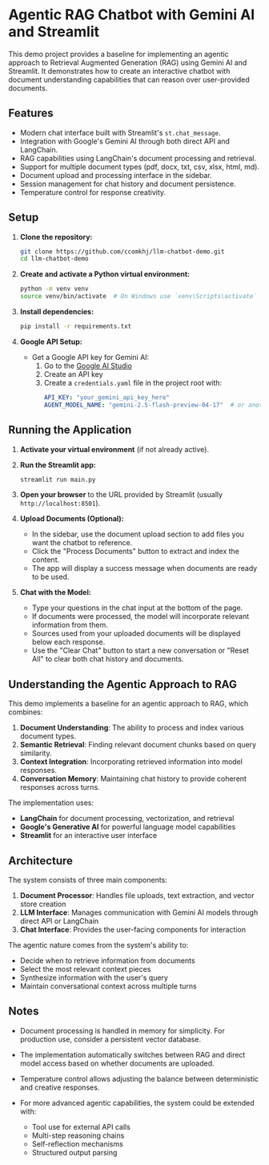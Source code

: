 # Agentic RAG Chatbot with Gemini AI and Streamlit

This demo project provides a baseline for implementing an agentic approach to Retrieval Augmented Generation (RAG) using Gemini AI and Streamlit. It demonstrates how to create an interactive chatbot with document understanding capabilities that can reason over user-provided documents.

## Features

- Modern chat interface built with Streamlit's `st.chat_message`.
- Integration with Google's Gemini AI through both direct API and LangChain.
- RAG capabilities using LangChain's document processing and retrieval.
- Support for multiple document types (pdf, docx, txt, csv, xlsx, html, md).
- Document upload and processing interface in the sidebar.
- Session management for chat history and document persistence.
- Temperature control for response creativity.

## Setup

1.  **Clone the repository:**

    ```bash
    git clone https://github.com/ccomkhj/llm-chatbot-demo.git
    cd llm-chatbot-demo
    ```

2.  **Create and activate a Python virtual environment:**

    ```bash
    python -m venv venv
    source venv/bin/activate  # On Windows use `venv\Scripts\activate`
    ```

3.  **Install dependencies:**

    ```bash
    pip install -r requirements.txt
    ```

4.  **Google API Setup:**

    * Get a Google API key for Gemini AI:
      1. Go to the [Google AI Studio](https://makersuite.google.com/app/apikey)
      2. Create an API key
      3. Create a `credentials.yaml` file in the project root with:
         ```yaml
         API_KEY: "your_gemini_api_key_here"
         AGENT_MODEL_NAME: "gemini-2.5-flash-preview-04-17"  # or another Gemini model
         ```

## Running the Application

1.  **Activate your virtual environment** (if not already active).

2.  **Run the Streamlit app:**

    ```bash
    streamlit run main.py
    ```

3.  **Open your browser** to the URL provided by Streamlit (usually `http://localhost:8501`).

4.  **Upload Documents (Optional):**
    * In the sidebar, use the document upload section to add files you want the chatbot to reference.
    * Click the "Process Documents" button to extract and index the content.
    * The app will display a success message when documents are ready to be used.

5.  **Chat with the Model:**
    * Type your questions in the chat input at the bottom of the page.
    * If documents were processed, the model will incorporate relevant information from them.
    * Sources used from your uploaded documents will be displayed below each response.
    * Use the "Clear Chat" button to start a new conversation or "Reset All" to clear both chat history and documents.

## Understanding the Agentic Approach to RAG

This demo implements a baseline for an agentic approach to RAG, which combines:

1. **Document Understanding**: The ability to process and index various document types.
2. **Semantic Retrieval**: Finding relevant document chunks based on query similarity.
3. **Context Integration**: Incorporating retrieved information into model responses.
4. **Conversation Memory**: Maintaining chat history to provide coherent responses across turns.

The implementation uses:

- **LangChain** for document processing, vectorization, and retrieval
- **Google's Generative AI** for powerful language model capabilities
- **Streamlit** for an interactive user interface

## Architecture

The system consists of three main components:

1. **Document Processor**: Handles file uploads, text extraction, and vector store creation
2. **LLM Interface**: Manages communication with Gemini AI models through direct API or LangChain
3. **Chat Interface**: Provides the user-facing components for interaction

The agentic nature comes from the system's ability to:

- Decide when to retrieve information from documents
- Select the most relevant context pieces
- Synthesize information with the user's query
- Maintain conversational context across multiple turns

## Notes

* Document processing is handled in memory for simplicity. For production use, consider a persistent vector database.
* The implementation automatically switches between RAG and direct model access based on whether documents are uploaded.
* Temperature control allows adjusting the balance between deterministic and creative responses.
* For more advanced agentic capabilities, the system could be extended with:

  - Tool use for external API calls
  - Multi-step reasoning chains
  - Self-reflection mechanisms
  - Structured output parsing
